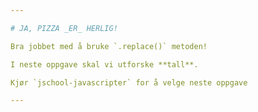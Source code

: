 ```yaml
---

# JA, PIZZA _ER_ HERLIG!

Bra jobbet med å bruke `.replace()` metoden!

I neste oppgave skal vi utforske **tall**.

Kjør `jschool-javascripter` for å velge neste oppgave

---
```

